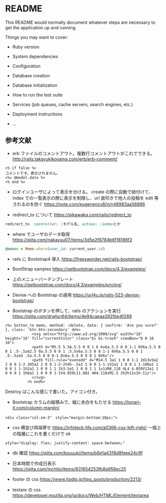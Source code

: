 # README

This README would normally document whatever steps are necessary to get the
application up and running.

Things you may want to cover:

- Ruby version

- System dependencies

- Configuration

- Database creation

- Database initialization

- How to run the test suite

- Services (job queues, cache servers, search engines, etc.)

- Deployment instructions

- ...

## 参考文献

- erb ファイルのコメントアウト。複数行コメントアウトがこれでできる。 http://rails.takayukikoyama.com/erb/erb-comment/

```erb
<% if false %>
コメントです。表示されません。
<%= @model.data %>
<% end %>
```

- ログインユーザによって表示を分ける。 create の際に自動で紐付けて、index での一覧表示の際に表示を制限し、url 直叩きで他人の投稿を edit 等されるのを防ぐ https://note.com/eugenenzv8/n/n48983aa56896

- redirect_to について https://pikawaka.com/rails/redirect_to

```rb
redirect_to  controller: :モデル名, action: :indexとか
```

- where でユーザのデータ取得 https://qiita.com/nakayuu07/items/3d5e2f8784b6f18186f2

```rb
@memos = Memo.where(user_id: current_user.id)
```

- rails に Bootstrap4 導入 https://freesworder.net/rails-bootstrap/

- BootStrap samples https://getbootstrap.com/docs/4.3/examples/

- 上のメニューバーテンプレート https://getbootstrap.com/docs/4.3/examples/pricing/

- Devise への Bootstrap の適用 https://url4u.jp/rails-523-devise-bootstrap/

- Bootstrap のボタンを押して、rails のアクションを実行 https://qiita.com/drwtsn64/items/4e94caeaa392fbe4f289

```erb
<%= button_to memo, method: :delete, data: { confirm: 'Are you sure?' }, class: 'btn btn-secondary' do%>
            <svg xmlns="http://www.w3.org/2000/svg" width="16" height="16" fill="currentColor" class="bi bi-trash" viewBox="0 0 16 16">
            <path d="M5.5 5.5A.5.5 0 0 1 6 6v6a.5.5 0 0 1-1 0V6a.5.5 0 0 1 .5-.5zm2.5 0a.5.5 0 0 1 .5.5v6a.5.5 0 0 1-1 0V6a.5.5 0 0 1 .5-.5zm3 .5a.5.5 0 0 0-1 0v6a.5.5 0 0 0 1 0V6z"/>
            <path fill-rule="evenodd" d="M14.5 3a1 1 0 0 1-1 1H13v9a2 2 0 0 1-2 2H5a2 2 0 0 1-2-2V4h-.5a1 1 0 0 1-1-1V2a1 1 0 0 1 1-1H6a1 1 0 0 1 1-1h2a1 1 0 0 1 1 1h3.5a1 1 0 0 1 1 1v1zM4.118 4L4 4.059V13a1 1 0 0 0 1 1h6a1 1 0 0 0 1-1V4.059L11.882 4H4.118zM2.5 3V2h11v1h-11z"/>
            </svg>
          <% end%>
```

Destroy はこんな感じで書いた。アイコン付き。

- Bootstrap カラムの縦積みで、縦に余白をもたせる https://tonari-it.com/column-margin/

```erb
<div class="col-sm-3"　style="margin-bottom:10px;">
```

- css 横並び両端寄せ https://infoteck-life.com/a0366-css-left-right/
  一個上の階層にこれを書くだけで ok

```html
style="display: flex; justify-content: space-between;"
```

- db 確認 https://qiita.com/kouuuki/items/b6e1a4318d8feee24c9f

- 日本時間で作成日表示 https://qiita.com/jnchito/items/831654253fb8a958ec25

- footer の css https://www.tipdip.jp/tips_posts/production/2213/

- textare の css https://developer.mozilla.org/ja/docs/Web/HTML/Element/textarea
